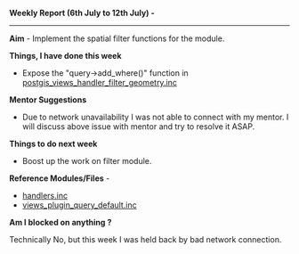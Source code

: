 **Weekly Report (6th July to 12th July) -**

***

**Aim** - Implement the spatial filter functions for the module.

**Things, I have done this week**

* Expose the "query->add_where()" function in [postgis_views_handler_filter_geometry.inc](https://github.com/panwarnaveen9/View-Module-for-Cartaro-GSOC2014/blob/20964232f29365a6ff28f54c11b09244936f9eec/cartaro/profiles/cartaro/modules/contrib/postgis/views/postgis_views_handler_filter_geometry.inc) 

**Mentor Suggestions**
* Due to network unavailability I was not able to connect with my mentor. I will discuss above issue with mentor and try to resolve it ASAP.


**Things to do next week**
* Boost up the work on filter module.

**Reference Modules/Files** - 
* [handlers.inc]()
* [views_plugin_query_default.inc]()

**Am I blocked on anything ?**

Technically No, but this week I was held back by bad network connection.